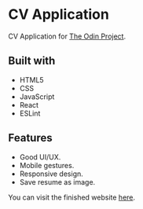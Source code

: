 # CV Application

CV Application for [The Odin Project](https://www.theodinproject.com/).

## Built with

* HTML5
* CSS
* JavaScript
* React
* ESLint

## Features

* Good UI/UX.
* Mobile gestures.
* Responsive design.
* Save resume as image.

You can visit the finished website [here](https://nekusu.github.io/cv-application/).
